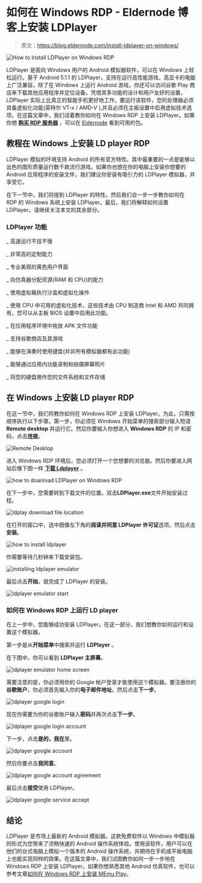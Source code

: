# 如何在 Windows RDP - Eldernode 博客上安装 LDPlayer

> 原文：<https://blog.eldernode.com/install-ldplayer-on-windows/>

![How to Install LDPlayer on Windows RDP](img/06fe274047f494f5670ee0844902af56.png)

LDPlayer 是面向 Windows 用户的 Android 模拟器软件，可以在 Windows 上轻松运行。基于 Android 5.1.1 的 LDPlayer，支持在运行高性能游戏、高显卡的电脑上广泛兼容。除了在 Windows 上运行 Android 游戏，你还可以访问谷歌 Play 商店来下载其他应用程序并定位设备。凭借其多功能的设计和用户友好的设置，LDPlayer 实际上比真正的智能手机更好地工作。要运行该软件，您的处理器必须具备虚拟化功能(英特尔 VT-x / AMD-V ),并且必须在主板设置中启用虚拟技术选项。在这篇文章中，我们试着教你如何在 Windows RDP 上安装 LDPlayer。如果你想 **[购买 RDP 服务器](https://eldernode.com/buy-rdp/)** ，可以在 [Eldernode](https://eldernode.com/) 看到可用的包。

## **教程在 Windows 上安装 LD player RDP**

LDPlayer 模拟的环境支持 Android 的所有官方特性。其中最重要的一点是能够以出色的图形质量运行数千款流行游戏。如果你也想在你的电脑上安装你想要的 Android 应用程序的安装文件，我们建议你安装有吸引力的 LDPlayer 模拟器，并享受它。

在下一节中，我们将提到 LDPlayer 的特性。然后我们会一步一步教你如何在 RDP 的 Windows 系统上安装 LDPlayer。最后，我们将解释如何设置 LDPlayer。请继续关注本文的其余部分。

### **LDPlayer 功能**

_ 高速运行不挂不慢

_ 非常高的定制能力

_ 专业美观的黄色用户界面

_ 向仿真器分配资源(RAM 和 CPU)的能力

_ 使用虚拟箱执行沙盒和虚拟化操作

_ 使用 CPU 中可用的虚拟化技术，这些技术由 CPU 制造商 Intel 和 AMD 共同拥有。您可以从主板 BIOS 设置中启用此功能。

_ 在应用程序环境中拖放 APK 文件功能

_ 支持谷歌商店及其游戏

_ 能够在演奏时使用键盘(并非所有模拟器都有此功能)

_ 能够通过应用内功能录制和拍摄屏幕照片

_ 将您的硬盘用作您的文件系统和文件存储

## **在 Windows 上安装 LD player RDP**

在这一节中，我们将教你如何在 Windows RDP 上安装 LDPlayer。为此，只需按顺序执行以下步骤。第一步，你必须在 Windows 开始菜单的搜索部分输入短语 **Remote desktop** 并运行它。然后你要输入你想进入 **Windows RDP** 的 IP 和密码，点击**连接**。

![Remote Desktop](img/1aefb2362a68452cc7d3b6286b18af11.png)

进入 Windows RDP 环境后，您必须打开一个您想要的浏览器。然后你要进入网站后像下图一样 **[下载 Ldplayer](https://www.ldplayer.net/)** 。

![how to doanload LDPlayer on Windows RDP](img/5909d45eaffb08f6fe5b40edb33f0875.png)

在下一步中，您需要转到下载文件的位置。双击**LDPlayer.exe**文件开始安装过程。

![ldplay download file location](img/5b70e80dd485275ebdcaaa52e69e6bcf.png)

在打开的窗口中，选中图像左下角的**阅读并同意 LDPlayer 许可证**选项。然后点击**安装**。

![how to install ldplayer](img/3970ee11b96c774f261a8c1995fb85d8.png)

你需要等待几秒钟来下载安装包。

![installing ldplayer emulator](img/961c885014ba6da24aa59124a1fb7164.png)

最后点击**开始**，就完成了 LDPlayer 的安装。

![ldplayer emulator start](img/45aef977533a193d55b4733dcdc2bc8e.png)

### **如何在 Windows RDP 上运行 LD player**

在上一步中，您能够成功安装 LDPlayer。在这一部分，我们想教你如何运行和设置这个模拟器。

第一步是从**开始菜单**中搜索并运行 **LDPlayer** 。

在下图中，你可以看到 **LDPlayer 主屏幕**。

![ldplayer emulator home screen](img/5dd31eacf65a74aa36b6c7dd896026c5.png)

需要注意的是，你必须用你的 Google 帐户登录才能使用这个模拟器。要注册你的**谷歌账户**，你必须首先输入你的**电子邮件地址**。然后点击**下一步**。

![ldplayer google login](img/ede930165215e7d5b6840a23ebf55b1c.png)

现在你需要为你的谷歌账户输入**密码**并再次点击**下一步**。

![ldplayer google login account](img/5db510d1ed480fd1a68d16a9cbdfd2bc.png)

下一步，点击**是的，我在**里。

![ldplayer google account](img/4ae85693c6dd7eaab2b2634a503aa920.png)

然后你要点击**我同意**。

![ldplayer google account agreement](img/12b6f29f223b468d89f77d8366d30cd9.png)

最后点击**接受**使用 LDPlayer。

![ldplayer google service accept](img/6d15fccdce1ede63386f26c4571a28b8.png)

## 结论

LDPlayer 是市场上最新的 Android 模拟器。这款免费软件以 Windows 中模拟器的形式为您带来了流畅快速的 Android 操作系统体验。使用该软件，用户可以在他们的台式电脑上模拟一个版本的 Android 操作系统，并期待在手机或平板电脑上也能实现同样的效果。在这篇文章中，我们试图教你如何一步一步地在 Windows RDP 上安装 LDPlayer。如果你想熟悉其他 Android 仿真软件，也可以参考文章[如何在 Windows RDP 上安装 MEmu Play](https://blog.eldernode.com/install-memu-play-on-windows/)。
